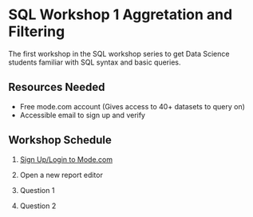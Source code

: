 # SQL Workshop 1 Aggretation and Filtering

The first workshop in the SQL workshop series to get Data Science students
familiar with SQL syntax and basic queries.

## Resources Needed

- Free mode.com account (Gives access to 40+ datasets to query on)
- Accessible email to sign up and verify

## Workshop Schedule

1. [Sign Up/Login to Mode.com](mode-sign-up.md)

2. Open a new report editor

3. Question 1

4. Question 2